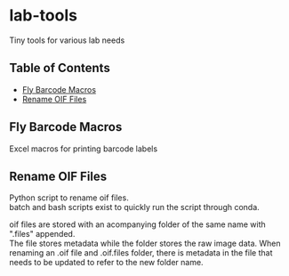 # lab-tools
 Tiny tools for various lab needs

## Table of Contents
- [Fly Barcode Macros](#fly-barcode-macros)
- [Rename OIF Files](#rename-oif-files)

## Fly Barcode Macros
Excel macros for printing barcode labels

## Rename OIF Files
Python script to rename oif files.  
batch and bash scripts exist to quickly run the script through conda.


oif files are stored with an acompanying folder of the same name with ".files" appended.  
The file stores metadata while the folder stores the raw image data.
When renaming an .oif file and .oif.files folder, there is metadata in the file that needs to be updated to refer to the new folder name.